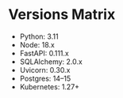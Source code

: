 # Versions Matrix

- Python: 3.11
- Node: 18.x
- FastAPI: 0.111.x
- SQLAlchemy: 2.0.x
- Uvicorn: 0.30.x
- Postgres: 14–15
- Kubernetes: 1.27+